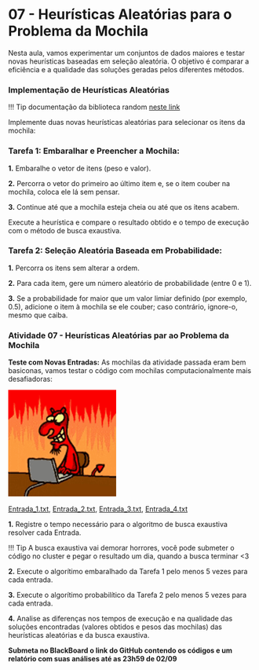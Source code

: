# 07 - Heurísticas Aleatórias para o Problema da Mochila

Nesta aula, vamos experimentar um conjuntos de dados maiores e testar novas heurísticas baseadas em seleção aleatória. O objetivo é comparar a eficiência e a qualidade das soluções geradas pelos diferentes métodos.

### Implementação de Heurísticas Aleatórias

!!! Tip
    documentação da biblioteca random [neste link](http://cplusplus.com/reference/random/)

Implemente duas novas heurísticas aleatórias para selecionar os itens da mochila:

### Tarefa 1: Embaralhar e Preencher a Mochila:

**1.** Embaralhe o vetor de itens (peso e valor).

**2.** Percorra o vetor do primeiro ao último item e, se o item couber na mochila, coloca ele lá sem pensar.

**3.** Continue até que a mochila esteja cheia ou até que os itens acabem.

Execute a heurística e compare o resultado obtido e o tempo de execução com o método de busca exaustiva.

### Tarefa 2: Seleção Aleatória Baseada em Probabilidade:

**1.** Percorra os itens sem alterar a ordem.

**2.** Para cada item, gere um número aleatório de probabilidade (entre 0 e 1).

**3.** Se a probabilidade for maior que um valor limiar definido (por exemplo, 0.5), adicione o item à mochila se ele couber; caso contrário, ignore-o, mesmo que caiba.


### Atividade 07 - Heurísticas Aleatórias par ao Problema da Mochila

**Teste com Novas Entradas:**
As mochilas da atividade passada eram bem basiconas, vamos testar o código com mochilas computacionalmente mais desafiadoras:

![MUHAHAHA](itens/devil-laugh.gif)

[Entrada_1.txt](itens/Entrada_1.txt), [Entrada_2.txt](itens/Entrada_2.txt), [Entrada_3.txt](itens/Entrada_3.txt), [Entrada_4.txt](itens/Entrada_4.txt)

**1.** Registre o tempo necessário para o algoritmo de busca exaustiva resolver cada Entrada.

!!! Tip
    A busca exaustiva vai demorar horrores, você pode submeter o código no cluster e pegar o resultado um dia, quando a busca terminar <3

**2.** Execute o algorítimo embaralhado da Tarefa 1 pelo menos 5 vezes para cada entrada.

**3.** Execute o algorítimo probabilítico da Tarefa 2 pelo menos 5 vezes para cada entrada.

**4.** Analise as diferenças nos tempos de execução e na qualidade das soluções encontradas (valores obtidos e pesos das mochilas) das heurísticas aleatórias e da busca exaustiva.

**Submeta no BlackBoard o link do GitHub contendo os códigos e um relatório com suas análises até as 23h59 de 02/09**
